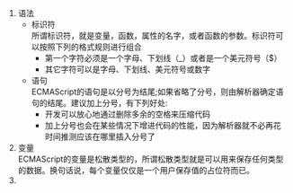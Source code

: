 1. 语法
    * 标识符  
    所谓标识符，就是变量，函数，属性的名字，或者函数的参数。标识符可以按照下列的格式规则进行组合  
      * 第一个字符必须是一个字母、下划线（_）或者是一个美元符号（$）
      * 其它字符可以是字母、下划线、美元符号或数字
    * 语句  
    ECMAScript的语句是以分号为结尾;如果省略了分号，则由解析器确定语句的结尾。建议加上分号，有下列好处:  
       * 开发可以放心地通过删除多余的空格来压缩代码
       * 加上分号也会在某些情况下增进代码的性能，因为解析器就不必再花时间推测应该在哪里插入分号了
2. 变量  
    ECMAScript的变量是松散类型的，所谓松散类型就是可以用来保存任何类型的数据。换句话说，每个变量仅仅是一个用户保存值的占位符而已。
3. 